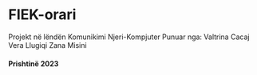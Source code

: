 # FIEK-orari

Projekt në lëndën Komunikimi Njeri-Kompjuter
Punuar nga:
Valtrina Cacaj
Vera Llugiqi
Zana Misini 

#### Prishtinë 2023
